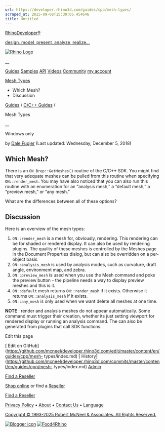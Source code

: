 ```yaml
---
url: https://developer.rhino3d.com/guides/cpp/mesh-types/
scraped_at: 2025-09-08T15:39:05.454646
title: Untitled
---
```


[RhinoDeveloper®](/)

[design, model, present, analyze, realize...](/)

[![Rhino Logo](https://developer.rhino3d.com/images/rhinodevlogo.png)](/)

__

[Guides](https://developer.rhino3d.com/guides)
[Samples](https://developer.rhino3d.com/samples)
[API](https://developer.rhino3d.com/api)
[Videos](https://developer.rhino3d.com/videos)
[Community](https://discourse.mcneel.com/c/rhino-developer) [my account
](https://www.rhino3d.com/my-account/ "Manage your account, licenses, and
teams")

[Mesh Types](https://developer.rhino3d.com/guides/cpp/mesh-types/)

  * Which Mesh?
  * Discussion

[Guides](https://developer.rhino3d.com/en/guides/) / [C/C++
Guides](https://developer.rhino3d.com/en/guides/cpp/) /

Mesh Types

__

Windows only

by [Dale Fugier](https://discourse.mcneel.com/u/dale/) (Last updated:
Wednesday, December 5, 2018)

## Which Mesh?

There is an `ON_Brep::GetMeshes()` routine of the C/C++ SDK. You might find
that very adequate meshes can be pulled from this routine when specifying
`ON::render_mesh`. You may have also noticed that you can also run this
routine with an enumeration for an “analysis mesh,” a “default mesh,” a
“preview mesh,” or “any mesh.”

What are the differences between all of these options?

## Discussion

Here is an overview of the mesh types:

  1. `ON::render_mesh` is a mesh for, obviously, rendering. This rendering can be for shaded or rendered display. It can also be used by rendering plugins. The quality of these meshes is controlled by the Meshes page in the Document Properties dialog, but can also be overridden on a per-object basis.
  2. `ON::analysis_mesh` is used by analysis modes, such as curvature, draft angle, environment map, and zebra.
  3. `ON::preview_mesh` is used when you use the Mesh command and poke the preview button - the pipeline needs a way to display preview meshes and this is it.
  4. `ON::default` mesh returns `ON::render_mesh` if it exists. Otherwise it returns `ON::analysis_mesh` if it exists.
  5. `ON::any_mesh` is only used when we want delete all meshes at one time.

**NOTE** : render and analysis meshes do not appear automatically. Some
command must trigger their creation, whether its just setting viewport for
rendered display or running an analysis command. The can also be generated
from plugins that call SDK functions.

Edit this page

[ Edit on
GitHub](https://github.com/mcneel/developer.rhino3d.com/edit/master/content/en/guides/cpp/mesh-
types/index.md) [
History](https://github.com/mcneel/developer.rhino3d.com/commits/master/content/en/guides/cpp/mesh-
types/index.md) [ Admin](https://developer.rhino3d.com/admin)

[Find a Reseller](https://www.rhino3d.com/sales)

[Shop online](https://www.rhino3d.com/store) or find a
[Reseller](https://www.rhino3d.com/sales)

[Find a Reseller](https://www.rhino3d.com/sales)

[Privacy Policy](https://www.rhino3d.com/privacy) •
[About](https://www.rhino3d.com/mcneel/about) • [Contact
Us](https://www.rhino3d.com/mcneel/contact) • [
Language](https://www.rhino3d.com/language "Change to a different region or
language")

[Copyright © 1993-2025 Robert McNeel & Associates. All Rights
Reserved.](https://www.rhino3d.com/mcneel/about)

[](https://www.facebook.com/McNeelRhinoceros/)
[](https://twitter.com/bobmcneel) [](https://www.linkedin.com/groups/75313/)
[](https://www.youtube.com/user/RhinoGuide/videos) [](https://vimeo.com/rhino)
[![Blogger
icon](https://developer.rhino3d.com/images/blogger.svg)](http://blog.rhino3d.com/)
[![Food4Rhino](https://developer.rhino3d.com/images/f4r_icon_01.svg)](https://www.food4rhino.com)

